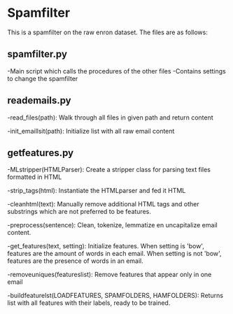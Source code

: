 # Spamfilter
This is a spamfilter on the raw enron dataset.
The files are as follows:

## spamfilter.py
-Main script which calls the procedures of the other files
-Contains settings to change the spamfilter 

## reademails.py

-read_files(path):
Walk through all files in given path and return content

-init_emaillsit(path):
Initialize list with all raw email content

## getfeatures.py

-MLstripper(HTMLParser):
Create a stripper class for parsing text files formatted in HTML

-strip_tags(html):
Instantiate the HTMLparser and fed it HTML

-cleanhtml(text):
Manually remove additional HTML tags and other substrings which are not preferred to be features.

-preprocess(sentence):
Clean, tokenize, lemmatize en uncapitalize email content.

-get_features(text, setting):
Initialize features. When setting is 'bow', features are the amount of words in each email. When setting is not 'bow', features are the presence of words in an email.

-removeuniques(featureslist):
Remove features that appear only in one email

-buildfeaturelst(LOADFEATURES, SPAMFOLDERS, HAMFOLDERS):
Returns list with all features with their labels, ready to be trained.
